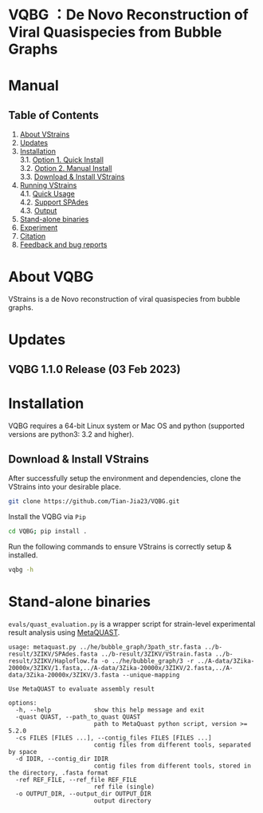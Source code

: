 # VQBG ：De Novo Reconstruction of Viral Quasispecies from Bubble Graphs


Manual
===========

Table of Contents
-----------------

1. [About VStrains](#sec1) </br>
2. [Updates](#sec2) </br>
3. [Installation](#sec3) </br>
   3.1. [Option 1. Quick Install](#sec3.1) </br>
   3.2. [Option 2. Manual Install](#sec3.2) </br>
   3.3. [Download & Install VStrains](#sec3.3) </br>
4. [Running VStrains](#sec4) </br>
   4.1. [Quick Usage](#sec4.1) </br>
   4.2. [Support SPAdes](#sec4.2) </br>
   4.3. [Output](#sec4.3) </br>
5. [Stand-alone binaries](#sec5) </br>
6. [Experiment](#sec6) </br>
7. [Citation](#sec7) </br>
8. [Feedback and bug reports](#sec8)</br>

<a name="sec1"></a>
# About VQBG

VStrains is a de Novo reconstruction of viral quasispecies from bubble graphs.

<!-- Please refer to our [paper](NULL) and [supplementary Material](NULL) for details methodology. -->

<a name="sec2"></a>
# Updates

## VQBG 1.1.0 Release (03 Feb 2023)


<a name="sec3"></a>
# Installation

VQBG requires a 64-bit Linux system or Mac OS and python (supported versions are python3: 3.2 and higher).

<a name="sec3.3"></a>
## Download & Install VStrains

After successfully setup the environment and dependencies, clone the VStrains into your desirable place.

```bash
git clone https://github.com/Tian-Jia23/VQBG.git
```

Install the VQBG via `Pip`

```bash
cd VQBG; pip install .
```

Run the following commands to ensure VStrains is correctly setup & installed.

```bash
vqbg -h
```

<!-- ## Parameters -->

<!-- ### Minimum Node Coverage

This sets the minimum node coverage for filtering the inaccurate nodes from initial assembly graph. By default, the node coverage is automatically set based on coverage distribution, which demonstrates good result among all tested datasets. Please use `-mc` flag to input the customized minimum node coverage if needed.

### Minimum Contig Length

Since SPAdes normally output all the nodes from assembly graph as contigs, short or low coverage contig may lead to less accuracy and confidence. By default, single node contig with length less than 250bp or coverage less then `--mc` (defined above) is filtered out. Please use `-ml` flag to input the customized minimum contig length if needed. -->

<a name="sec5"></a>
# Stand-alone binaries

`evals/quast_evaluation.py` is a wrapper script for strain-level experimental result analysis using [MetaQUAST](https://github.com/ablab/quast).

```
usage: metaquast.py ../he/bubble_graph/3path_str.fasta ../b-result/3ZIKV/SPAdes.fasta ../b-result/3ZIKV/VStrain.fasta ../b-result/3ZIKV/Haploflow.fa -o ../he/bubble_graph/3 -r ../A-data/3Zika-20000x/3ZIKV/1.fasta,../A-data/3Zika-20000x/3ZIKV/2.fasta,../A-data/3Zika-20000x/3ZIKV/3.fasta --unique-mapping

Use MetaQUAST to evaluate assembly result

options:
  -h, --help            show this help message and exit
  -quast QUAST, --path_to_quast QUAST
                        path to MetaQuast python script, version >= 5.2.0
  -cs FILES [FILES ...], --contig_files FILES [FILES ...]
                        contig files from different tools, separated by space
  -d IDIR, --contig_dir IDIR
                        contig files from different tools, stored in the directory, .fasta format
  -ref REF_FILE, --ref_file REF_FILE
                        ref file (single)
  -o OUTPUT_DIR, --output_dir OUTPUT_DIR
                        output directory
```

<a name="sec6"></a>

